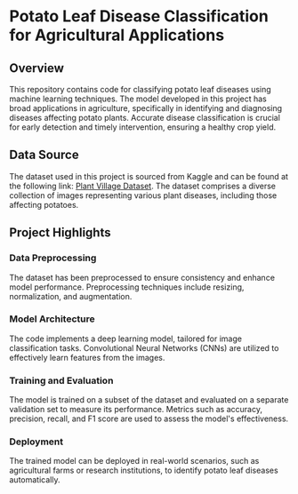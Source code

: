 # Potato Leaf Disease Classification for Agricultural Applications

## Overview
This repository contains code for classifying potato leaf diseases using machine learning techniques. The model developed in this project has broad applications in agriculture, specifically in identifying and diagnosing diseases affecting potato plants. Accurate disease classification is crucial for early detection and timely intervention, ensuring a healthy crop yield.

## Data Source
The dataset used in this project is sourced from Kaggle and can be found at the following link: [Plant Village Dataset](https://www.kaggle.com/datasets/arjuntejaswi/plant-village). The dataset comprises a diverse collection of images representing various plant diseases, including those affecting potatoes.

## Project Highlights
### Data Preprocessing
The dataset has been preprocessed to ensure consistency and enhance model performance. Preprocessing techniques include resizing, normalization, and augmentation.

### Model Architecture
The code implements a deep learning model, tailored for image classification tasks. Convolutional Neural Networks (CNNs) are utilized to effectively learn features from the images.

### Training and Evaluation
The model is trained on a subset of the dataset and evaluated on a separate validation set to measure its performance. Metrics such as accuracy, precision, recall, and F1 score are used to assess the model's effectiveness.

### Deployment
The trained model can be deployed in real-world scenarios, such as agricultural farms or research institutions, to identify potato leaf diseases automatically.